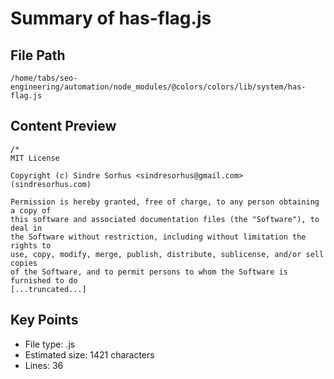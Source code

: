 # Summary of has-flag.js
  
## File Path
`/home/tabs/seo-engineering/automation/node_modules/@colors/colors/lib/system/has-flag.js`

## Content Preview
```
/*
MIT License

Copyright (c) Sindre Sorhus <sindresorhus@gmail.com> (sindresorhus.com)

Permission is hereby granted, free of charge, to any person obtaining a copy of
this software and associated documentation files (the "Software"), to deal in
the Software without restriction, including without limitation the rights to
use, copy, modify, merge, publish, distribute, sublicense, and/or sell copies
of the Software, and to permit persons to whom the Software is furnished to do
[...truncated...]
```

## Key Points
- File type: .js
- Estimated size: 1421 characters
- Lines: 36
